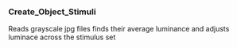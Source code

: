 ### Create_Object_Stimuli


Reads grayscale jpg files finds their average luminance and adjusts luminace across the stimulus set
